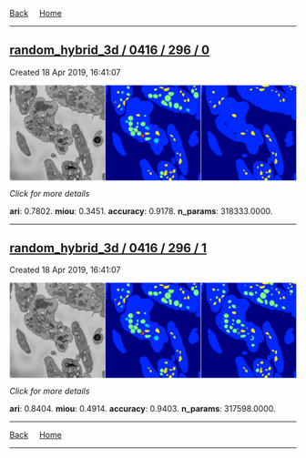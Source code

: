 
[Back](..)&nbsp;&nbsp;&nbsp;&nbsp;&nbsp;[Home](https://leapmanlab.github.io/snapshots)

---

<div class="summary"><a href="0"><h2>random_hybrid_3d / 0416 / 296 / 0</h2></a><p>Created 18 Apr 2019, 16:41:07
</p><a href="0"><img src="0/media/summary.png" align="center"></a><p>
<i>Click for more details</i>
</p></div>

**ari**: 0.7802. **miou**: 0.3451. **accuracy**: 0.9178. **n_params**: 318333.0000. 

---

<div class="summary"><a href="1"><h2>random_hybrid_3d / 0416 / 296 / 1</h2></a><p>Created 18 Apr 2019, 16:41:07
</p><a href="1"><img src="1/media/summary.png" align="center"></a><p>
<i>Click for more details</i>
</p></div>

**ari**: 0.8404. **miou**: 0.4914. **accuracy**: 0.9403. **n_params**: 317598.0000. 

---

[Back](..)&nbsp;&nbsp;&nbsp;&nbsp;&nbsp;[Home](https://leapmanlab.github.io/snapshots)

---